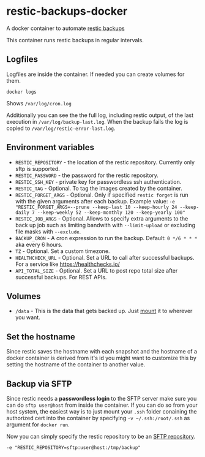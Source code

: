 # restic-backups-docker
A docker container to automate [restic backups](https://restic.github.io/)

This container runs restic backups in regular intervals. 

## Logfiles
Logfiles are inside the container. If needed you can create volumes for them.

```
docker logs
```
Shows `/var/log/cron.log`

Additionally you can see the the full log, including restic output, of the last execution in `/var/log/backup-last.log`. When the backup fails the log is copied to `/var/log/restic-error-last.log`.

## Environment variables

* `RESTIC_REPOSITORY` - the location of the restic repository. Currently only sftp is supported.
* `RESTIC_PASSWORD` - the password for the restic repository.
* `RESTIC_SSH_KEY` - private key for passwordless ssh authentication.
* `RESTIC_TAG` - Optional. To tag the images created by the container.
* `RESTIC_FORGET_ARGS` - Optional. Only if specified `restic forget` is run with the given arguments after each backup. Example value: `-e "RESTIC_FORGET_ARGS=--prune --keep-last 10 --keep-hourly 24 --keep-daily 7 --keep-weekly 52 --keep-monthly 120 --keep-yearly 100"`
* `RESTIC_JOB_ARGS` - Optional. Allows to specify extra arguments to the back up job such as limiting bandwith with `--limit-upload` or excluding file masks with `--exclude`.
* `BACKUP_CRON` - A cron expression to run the backup. Default: `0 */6 * * *` aka every 6 hours.
* `TZ` - Optional. Set a custom timezone.
* `HEALTHCHECK_URL` - Optional. Set a URL to call after successful backups. For a service like https://healthchecks.io/
* `API_TOTAL_SIZE` - Optional. Set a URL to post repo total size after successful backups. For REST APIs.

## Volumes

* `/data` - This is the data that gets backed up. Just [mount](https://docs.docker.com/engine/reference/run/#volume-shared-filesystems) it to wherever you want.

## Set the hostname

Since restic saves the hostname with each snapshot and the hostname of a docker container is derived from it's id you might want to customize this by setting the hostname of the container to another value.

## Backup via SFTP

Since restic needs a **passwordless login** to the SFTP server make sure you can do `sftp user@host` from inside the container. If you can do so from your host system, the easiest way is to just mount your `.ssh` folder conaining the authorized cert into the container by specifying `-v ~/.ssh:/root/.ssh` as argument for `docker run`.

Now you can simply specify the restic repository to be an [SFTP repository](https://restic.readthedocs.io/en/stable/Manual/#create-an-sftp-repository).

```
-e "RESTIC_REPOSITORY=sftp:user@host:/tmp/backup"
```
